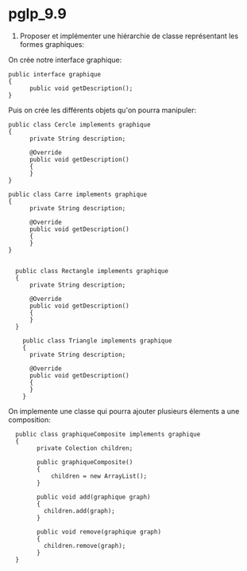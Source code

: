 # pglp_9.9

1) Proposer et implémenter une hiérarchie de classe représentant les formes graphiques:

On crée notre interface graphique:

    public interface graphique
    {
          public void getDescription();
    }
    
Puis on crée les différents objets qu'on pourra manipuler:

    public class Cercle implements graphique
    {
          private String description;
          
          @Override
          public void getDescription()
          {
          }
    }
    
    public class Carre implements graphique
    {
          private String description;
          
          @Override
          public void getDescription()
          {
          }
    }
    
    
      public class Rectangle implements graphique
      {
          private String description;
          
          @Override
          public void getDescription()
          {
          }
      }
    
        public class Triangle implements graphique
        {
          private String description;
          
          @Override
          public void getDescription()
          {
          }
        }
        
   On implemente une classe qui pourra ajouter plusieurs élements a une composition:
   
      public class graphiqueComposite implements graphique
      {
            private Colection children;
            
            public graphiqueComposite()
            {
                children = new ArrayList();
            }
            
            public void add(graphique graph)
            {
              children.add(graph);
            }
            
            public void remove(graphique graph)
            {
              children.remove(graph);
            }
      }
